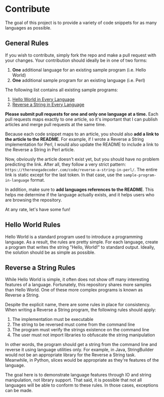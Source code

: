 # Contribute

The goal of this project is to provide a variety of code snippets
for as many languages as possible.

## General Rules

If you wish to contribute, simply fork the repo and make a pull request
with your changes. Your contribution should ideally be in one of two forms:

1. **One** additional language for an existing sample program (i.e. Hello World)
2. **One** additional sample program for an existing language (i.e. Perl)

The following list contains all existing sample programs:

1. [Hello World in Every Language](https://therenegadecoder.com/code/hello-world-in-every-language/)
2. [Reverse a String in Every Language](https://therenegadecoder.com/code/reverse-a-string-in-every-language/)

**Please submit pull requests for one and only one language at a time.** Each pull requests maps exactly to one article, 
so it's important that I can publish articles and merge pull requests at the same time.

Because each code snippet maps to an article, you should also **add a link to the article to the 
README**. For example, if I wrote a Reverse a String implementation for Perl, 
I would also update the README to include a link to the Reverse a String in Perl article. 

Now, obviously the article doesn't exist yet, 
but you should have no problem predicting the link. After all, they follow a very strict pattern: 
`https://therenegadecoder.com/code/reverse-a-string-in-perl/`. The entire link is static except 
for the last token. In that case, use the `sample-program-in-language` format. 

In addition, make sure to **add languages references to the README**. This helps me determine if the 
language actually exists, and it helps users who are browsing the repository.

At any rate, let's have some fun!

## Hello World Rules

Hello World is a standard program used to introduce a programming language.
As a result, the rules are pretty simple. For each language, create a program
that writes the string "Hello, World!" to standard output. Ideally, the solution
should be as simple as possible.

## Reverse a String Rules

While Hello World is simple, it often does not show off many interesting
features of a language. Fortunately, this repository shares more samples than
Hello World. One of these more complex programs is known as Reverse a String.

Despite the explicit name, there are some rules in place for consistency.
When writing a Reverse a String program, the following rules should apply:

1. The implementation must be executable
2. The string to be reversed must come from the command line
3. The program must verify the strings existence on the command line
4. The user must not import libraries to obfuscate the string manipulation

In other words, the program should get a string from the command line and
reverse it using language utilities only. For example, in Java, StringBuilder
would not be an appropriate library for the Reverse a String task. Meanwhile,
in Python, slices would be appropriate as they're features of the language.

The goal here is to demonstrate language features through IO and string
manipulation, not library support. That said, it is possible that not all
languages will be able to conform to these rules. In those cases, exceptions
can be made.
